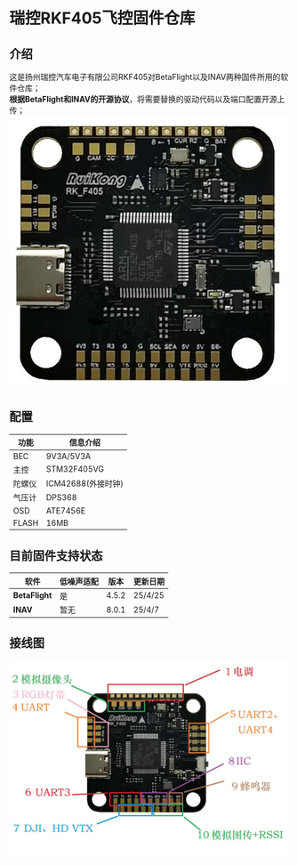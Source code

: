 # 瑞控RKF405飞控固件仓库  

## 介绍  
这是扬州瑞控汽车电子有限公司RKF405对BetaFlight以及INAV两种固件所用的软件仓库；  
**根据BetaFlight和INAV的开源协议**，将需要替换的驱动代码以及端口配置开源上传；  
![照片](./images/正面照.jpg)   

## 配置
| 功能 | 信息介绍 | 
|-------|-------|
| BEC | 9V3A/5V3A |
| 主控 | STM32F405VG |
| 陀螺仪 | ICM42688(外接时钟) |
| 气压计 | DPS368 |
| OSD | ATE7456E |
| FLASH | 16MB |

## 目前固件支持状态  
| 软件| 低噪声适配 | 版本 |更新日期 |
|-------|-------|-------|-------|
|**BetaFlight**| 是| 4.5.2 |25/4/25 |
| **INAV** | 暂无 |8.0.1|25/4/7|

## 接线图
![接线图](./images/接线说明.jpg)  

